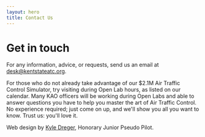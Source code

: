 ```yaml
---
layout: hero
title: Contact Us
---
```

# Get in touch

For any information, advice, or requests, send us an email at <desk@kentstateatc.org>.

For those who do not already take advantage of our $2.1M Air Traffic Control Simulator, try visiting during Open Lab hours, as listed on our calendar. Many KAO officers will be working during Open Labs and able to answer questions you have to help you master the art of Air Traffic Control. No experience required; just come on up, and we'll show you all you want to know. Trust us: you'll love it.

Web design by [Kyle Dreger](http://kyledreger.com), Honorary Junior Pseudo Pilot. 